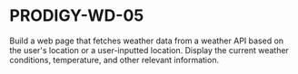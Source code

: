 # PRODIGY-WD-05
Build a web page that fetches weather data from a weather API based on the user's location or a user-inputted location. Display the current weather conditions, temperature, and other relevant information.
